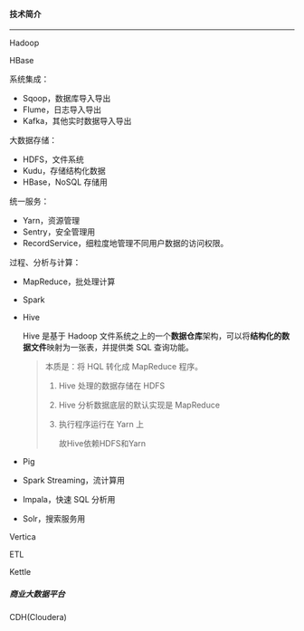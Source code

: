 #### 技术简介

------

Hadoop

HBase

系统集成：

- Sqoop，数据库导入导出
- Flume，日志导入导出
- Kafka，其他实时数据导入导出

大数据存储：

- HDFS，文件系统
- Kudu，存储结构化数据
- HBase，NoSQL 存储用 

统一服务：

- Yarn，资源管理
- Sentry，安全管理用
- RecordService，细粒度地管理不同用户数据的访问权限。

过程、分析与计算：

- MapReduce，批处理计算

- Spark

- Hive

  Hive 是基于 Hadoop 文件系统之上的一个**数据仓库**架构，可以将**结构化的数据文件**映射为一张表，并提供类 SQL 查询功能。

  > 本质是：将 HQL 转化成 MapReduce 程序。
  >
  > 1. Hive 处理的数据存储在 HDFS
  >
  > 2. Hive 分析数据底层的默认实现是 MapReduce
  >
  > 3. 执行程序运行在 Yarn 上
  >
  >    故Hive依赖HDFS和Yarn

- Pig

- Spark Streaming，流计算用 

- Impala，快速 SQL 分析用

- Solr，搜索服务用 



Vertica

ETL

Kettle



##### 商业大数据平台

CDH(Cloudera)



















